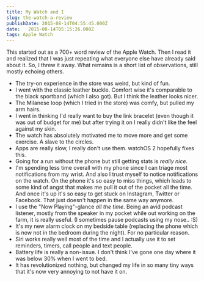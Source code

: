 ```yaml
---
title: My Watch and I
slug: the-watch-a-review
publishDate: 2015-08-14T04:55:45.000Z
date:   2015-08-14T05:15:26.000Z
tags: Apple Watch
---
```


This started out as a 700+ word review of the Apple Watch. Then I read it and realized that I was just repeating what everyone else have already said about it. So, I threw it away. What remains is a short list of observations, still mostly echoing others.

* The try-on experience in the store was weird, but kind of fun.
* I went with the classic leather buckle. Comfort wise it's comparable to the black sportband (which I also got). But I think the leather looks nicer.
* The Milanese loop (which I tried in the store) was comfy, but pulled my arm hairs.
* I went in thinking I'd really want to buy the link bracelet (even though it was out of budget for me) but after trying it on I really didn't like the feel against my skin.
* The watch has absolutely motivated me to move more and get some exercise. A slave to the circles.
* Apps are really slow, I really don't use them. watchOS 2 hopefully fixes this.
* Going for a run without the phone but still getting stats is _really nice_.
* I'm spending less time overall with my phone since I can triage most notifications from my wrist. And also I trust myself to notice notifications on the watch. On the phone it's so easy to miss things, which leads to some kind of angst that makes me pull it out of the pocket all the time. And once it's up it's so easy to get stuck on Instagram, Twitter or Facebook. That just doesn't happen in the same way anymore.
* I use the "Now Playing"-glance _all the time_. Being an avid podcast listener, mostly from the speaker in my pocket while out working on the farm, it is really useful. (I sometimes pause podcasts using my nose.. :S)
* It's my new alarm clock on my bedside table (replacing the phone which is now not in the bedroom during the night). For no particular reason.
* Siri works really well most of the time and I actually use it to set reminders, timers, call people and text people.
* Battery life is really a non-issue. I don't think I've gone one day where it was below 30% when I went to bed.
* It has revolutionized nothing, but changed my life in so many tiny ways that it's now very annoying to not have it on.
